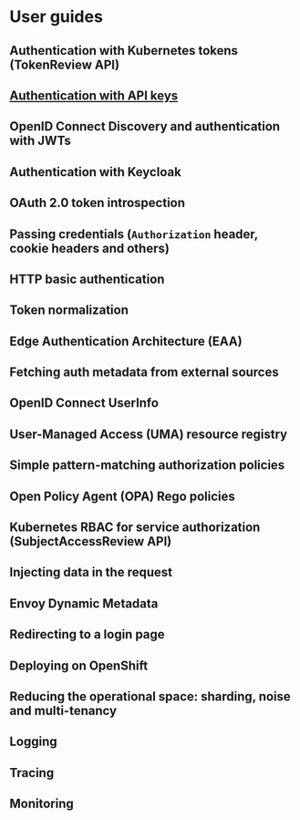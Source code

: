 # User guides

## Authentication with Kubernetes tokens (TokenReview API)
## [Authentication with API keys](./user-guides/api-key-authentication.md)
## OpenID Connect Discovery and authentication with JWTs
## Authentication with Keycloak
## OAuth 2.0 token introspection
## Passing credentials (`Authorization` header, cookie headers and others)
## HTTP basic authentication
## Token normalization
## Edge Authentication Architecture (EAA)
## Fetching auth metadata from external sources
## OpenID Connect UserInfo
## User-Managed Access (UMA) resource registry
## Simple pattern-matching authorization policies
## Open Policy Agent (OPA) Rego policies
## Kubernetes RBAC for service authorization (SubjectAccessReview API)
## Injecting data in the request
## Envoy Dynamic Metadata
## Redirecting to a login page
## Deploying on OpenShift
## Reducing the operational space: sharding, noise and multi-tenancy
## Logging
## Tracing
## Monitoring
